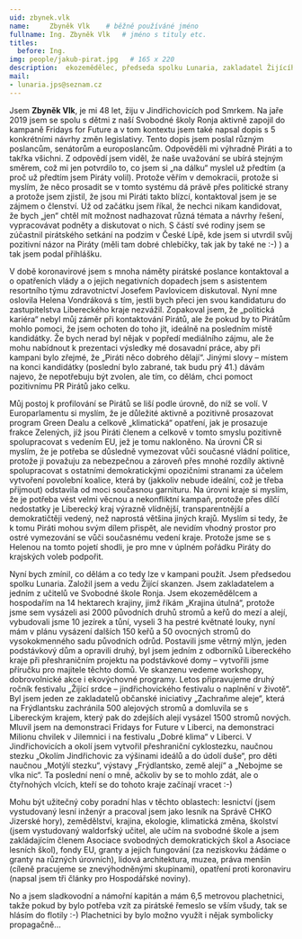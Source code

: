 ```yaml
---
uid: zbynek.vlk
name:     Zbyněk Vlk  	# běžně používáné jméno
fullname: Ing. Zbyněk Vlk  	# jméno s tituly etc.
titles:
  before: Ing.
img: people/jakub-pirat.jpg   # 165 x 220
description:  ekozemědělec, předseda spolku Lunaria, zakladatel Žijícího skanzenu        	# kratký popis, max 160 znaků
mail:
- lunaria.jps@seznam.cz
---
```

Jsem **Zbyněk Vlk**, je mi 48 let, žiju v Jindřichovicích pod Smrkem. Na jaře 2019 jsem se spolu s dětmi z naší Svobodné školy Ronja aktivně zapojil do kampaně Fridays for Future a v tom kontextu jsem také napsal dopis s 5 konkrétními návrhy změn legislativy. Tento dopis jsem poslal různým poslancům, senátorům a europoslancům. Odpověděli mi výhradně Piráti a to takřka všichni. Z odpovědí jsem viděl, že naše uvažování se ubírá stejným směrem, což mi jen potvrdilo to, co jsem si „na dálku“ myslel už předtím (a proč už předtím jsem Piráty volil). Protože věřím v demokracii, protože si myslím, že něco prosadit se v tomto systému dá právě přes politické strany a protože jsem zjistil, že jsou mi Piráti takto blízcí, kontaktoval jsem je se zájmem o členství. Už od začátku jsem říkal, že nechci nikam kandidovat, že bych „jen“ chtěl mít možnost nadhazovat různá témata a návrhy řešení, vypracovávat podněty a diskutovat o nich. S částí své rodiny jsem se zúčastnil pirátského setkání na podzim v České Lípě, kde jsem si utvrdil svůj pozitivní názor na Piráty (měli tam dobré chlebíčky, tak jak by také ne :-) ) a tak jsem podal přihlášku.

V době koronavirové jsem s mnoha náměty pirátské poslance kontaktoval a o opatřeních vlády a o jejich negativních dopadech jsem s asistentem resortního týmu zdravotnictví Josefem Pavlovicem diskutoval. Nyní mne oslovila Helena Vondráková s tím, jestli bych přeci jen svou kandidaturu do zastupitelstva Libereckého kraje nezvážil. Zopakoval jsem, že „politická kariéra“ nebyl můj záměr při kontaktování Pirátů, ale že pokud by to Pirátům mohlo pomoci, že jsem ochoten do toho jít, ideálně na posledním místě kandidátky. Že bych nerad byl nějak v popředí mediálního zájmu, ale že mohu nabídnout k prezentaci výsledky mé dosavadní práce, aby při kampani bylo zřejmé, že „Piráti něco dobrého dělají“. Jinými slovy – místem na konci kandidátky (poslední bylo zabrané, tak budu prý 41.) dávám najevo, že nepotřebuju být zvolen, ale tím, co dělám, chci pomoct pozitivnímu PR Pirátů jako celku.

Můj postoj k profilování se Pirátů se liší podle úrovně, do níž se volí. V Europarlamentu si myslím, že je důležité aktivně a pozitivně prosazovat program Green Dealu a celkově „klimatická“ opatření, jak je prosazuje frakce Zelených, jíž jsou Piráti členem a celkově v tomto smyslu pozitivně spolupracovat s vedením EU, jež je tomu nakloněno. Na úrovni ČR si myslím, že je potřeba se důsledně vymezovat vůči současné vládní politice, protože ji považuju za nebezpečnou a zároveň přes mnohé rozdíly aktivně spolupracovat s ostatními demokratickými opozičními stranami za účelem vytvoření povolební koalice, která by (jakkoliv nebude ideální, což je třeba přijmout) odstavila od moci současnou garnituru. Na úrovni kraje si myslím, že je potřeba vést velmi věcnou a nekonfliktní kampaň, protože přes dílčí nedostatky je Liberecký kraj výrazně vlídnější, transparentnější a demokratičtěji vedený, než naprostá většina jiných krajů. Myslím si tedy, že k tomu Piráti mohou svým dílem přispět, ale nevidím vhodný prostor pro ostré vymezování se vůči současnému vedení kraje. Protože jsme se s Helenou na tomto pojetí shodli, je pro mne v úplném pořádku Piráty do krajských voleb podpořit.

Nyní bych zmínil, co dělám a co tedy lze v kampani použít. Jsem předsedou spolku Lunaria. Založil jsem a vedu Žijící skanzen. Jsem zakladatelem a jedním z učitelů ve Svobodné škole Ronja. Jsem ekozemědělcem a hospodařím na 14 hektarech krajiny, jimž říkám „Krajina útulná“, protože jsme sem vysázeli asi 2000 původních druhů stromů a keřů do mezí a alejí, vybudovali jsme 10 jezírek a tůní, vyseli 3 ha pestré květnaté louky, nyní mám v plánu vysázení dalších 150 keřů a 50 ovocných stromů do vysokokmenného sadu původních odrůd. Postavili jsme větrný mlýn, jeden podstávkový dům a opravili druhý, byl jsem jedním z odborníků Libereckého kraje při přeshraničním projektu na podstávkové domy – vytvořili jsme příručku pro majitele těchto domů. Ve skanzenu vedeme workshopy, dobrovolnické akce i ekovýchovné programy. Letos připravujeme druhý ročník festivalu „Žijící srdce – jindřichovického festivalu o naplnění v životě“. Byl jsem jeden ze zakladatelů občanské iniciativy „Zachraňme aleje“, která na Frýdlantsku zachránila 500 alejových stromů a domluvila se s Libereckým krajem, který pak do zdejších alejí vysázel 1500 stromů nových. Mluvil jsem na demonstraci Fridays for Future v Liberci, na demonstraci Milionu chvilek v Jilemnici i na festivalu „Dobré klima“ v Liberci. V Jindřichovicích a okolí jsem vytvořil přeshraniční cyklostezku, naučnou stezku „Okolím Jindřichovic za výšinami ideálů a do údolí duše“, pro děti naučnou „Motýlí stezku“, výstavy „Frýdlantsko, země alejí“ a „Nebojme se vlka nic“. Ta poslední není o mně, ačkoliv by se to mohlo zdát, ale o čtyřnohých vlcích, kteří se do tohoto kraje začínají vracet :-)

Mohu být užitečný coby poradní hlas v těchto oblastech: lesnictví (jsem vystudovaný lesní inženýr a pracoval jsem jako lesník na Správě CHKO Jizerské hory), zemědělství, krajina, ekologie, klimatická změna, školství (jsem vystudovaný waldorfský učitel, ale učím na svobodné škole a jsem zakládajícím členem Asociace svobodných demokratických škol a Asociace lesních škol), fondy EU, granty a jejich fungování (za neziskovku žádáme o granty na různých úrovních), lidová architektura, muzea, práva menšin (cíleně pracujeme se znevýhodněnými skupinami), opatření proti koronaviru (napsal jsem tři články pro Hospodářské noviny).

No a jsem sladkovodní a námořní kapitán a mám 6,5 metrovou plachetnici, takže pokud by bylo potřeba vzít za pirátské řemeslo se vším všudy, tak se hlásím do flotily :-) Plachetnici by bylo možno využít i nějak symbolicky propagačně…